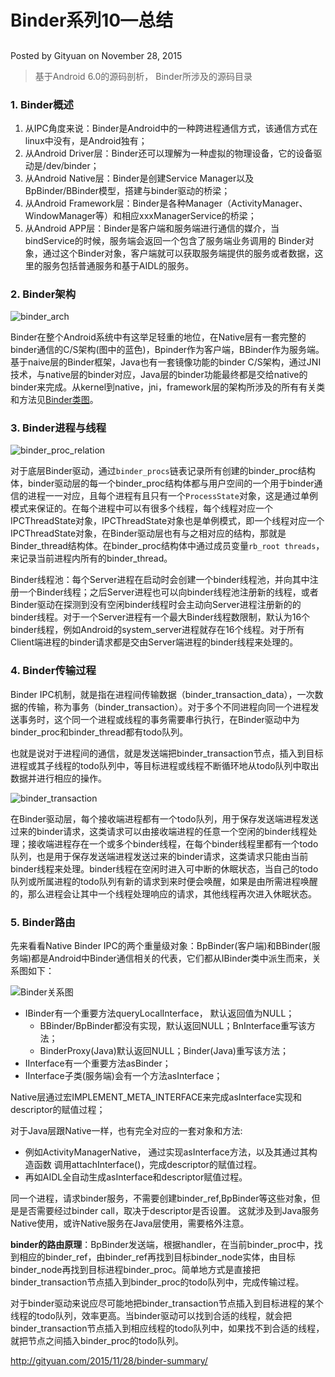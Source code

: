 # Binder系列10—总结

## 

Posted by Gityuan on November 28, 2015

> 基于Android 6.0的源码剖析， Binder所涉及的源码目录

### 1. Binder概述

1. 从IPC角度来说：Binder是Android中的一种跨进程通信方式，该通信方式在linux中没有，是Android独有；
2. 从Android Driver层：Binder还可以理解为一种虚拟的物理设备，它的设备驱动是/dev/binder；
3. 从Android Native层：Binder是创建Service Manager以及BpBinder/BBinder模型，搭建与binder驱动的桥梁；
4. 从Android Framework层：Binder是各种Manager（ActivityManager、WindowManager等）和相应xxxManagerService的桥梁；
5. 从Android APP层：Binder是客户端和服务端进行通信的媒介，当bindService的时候，服务端会返回一个包含了服务端业务调用的 Binder对象，通过这个Binder对象，客户端就可以获取服务端提供的服务或者数据，这里的服务包括普通服务和基于AIDL的服务。

### 2. Binder架构

![binder_arch](assets/android_binder_6/java_binder.jpg)

Binder在整个Android系统中有这举足轻重的地位，在Native层有一套完整的binder通信的C/S架构(图中的蓝色)，Bpinder作为客户端，BBinder作为服务端。基于naive层的Binder框架，Java也有一套镜像功能的binder C/S架构，通过JNI技术，与native层的binder对应，Java层的binder功能最终都是交给native的binder来完成。从kernel到native，jni，framework层的架构所涉及的所有有关类和方法见[Binder类图](http://gityuan.com/2015/11/21/binder-framework/#binder-1)。

### 3. Binder进程与线程

![binder_proc_relation](assets/android_binder_6/binder_proc_relation.png)

对于底层Binder驱动，通过`binder_procs`链表记录所有创建的binder_proc结构体，binder驱动层的每一个binder_proc结构体都与用户空间的一个用于binder通信的进程一一对应，且每个进程有且只有一个`ProcessState`对象，这是通过单例模式来保证的。在每个进程中可以有很多个线程，每个线程对应一个IPCThreadState对象，IPCThreadState对象也是单例模式，即一个线程对应一个IPCThreadState对象，在Binder驱动层也有与之相对应的结构，那就是Binder_thread结构体。在binder_proc结构体中通过成员变量`rb_root threads`，来记录当前进程内所有的binder_thread。

Binder线程池：每个Server进程在启动时会创建一个binder线程池，并向其中注册一个Binder线程；之后Server进程也可以向binder线程池注册新的线程，或者Binder驱动在探测到没有空闲binder线程时会主动向Server进程注册新的的binder线程。对于一个Server进程有一个最大Binder线程数限制，默认为16个binder线程，例如Android的system_server进程就存在16个线程。对于所有Client端进程的binder请求都是交由Server端进程的binder线程来处理的。

### 4. Binder传输过程

Binder IPC机制，就是指在进程间传输数据（binder_transaction_data），一次数据的传输，称为事务（binder_transaction）。对于多个不同进程向同一个进程发送事务时，这个同一个进程或线程的事务需要串行执行，在Binder驱动中为binder_proc和binder_thread都有todo队列。

也就是说对于进程间的通信，就是发送端把binder_transaction节点，插入到目标进程或其子线程的todo队列中，等目标进程或线程不断循环地从todo队列中取出数据并进行相应的操作。

![binder_transaction](assets/android_binder_6/binder_transaction.png)

在Binder驱动层，每个接收端进程都有一个todo队列，用于保存发送端进程发送过来的binder请求，这类请求可以由接收端进程的任意一个空闲的binder线程处理；接收端进程存在一个或多个binder线程，在每个binder线程里都有一个todo队列，也是用于保存发送端进程发送过来的binder请求，这类请求只能由当前binder线程来处理。binder线程在空闲时进入可中断的休眠状态，当自己的todo队列或所属进程的todo队列有新的请求到来时便会唤醒，如果是由所需进程唤醒的，那么进程会让其中一个线程处理响应的请求，其他线程再次进入休眠状态。

### 5. Binder路由

先来看看Native Binder IPC的两个重量级对象：BpBinder(客户端)和BBinder(服务端)都是Android中Binder通信相关的代表，它们都从IBinder类中派生而来，关系图如下：

![Binder关系图](assets/android_binder_6/Ibinder_classes.jpg)

- IBinder有一个重要方法queryLocalInterface， 默认返回值为NULL；
  - BBinder/BpBinder都没有实现，默认返回NULL；BnInterface重写该方法；
  - BinderProxy(Java)默认返回NULL；Binder(Java)重写该方法；
- IInterface有一个重要方法asBinder；
- IInterface子类(服务端)会有一个方法asInterface；

Native层通过宏IMPLEMENT_META_INTERFACE来完成asInterface实现和descriptor的赋值过程；

对于Java层跟Native一样，也有完全对应的一套对象和方法:

- 例如ActivityManagerNative， 通过实现asInterface方法，以及其通过其构造函数 调用attachInterface()，完成descriptor的赋值过程。
- 再如AIDL全自动生成asInterface和descriptor赋值过程。

同一个进程，请求binder服务，不需要创建binder_ref,BpBinder等这些对象，但是是否需要经过binder call，取决于descriptor是否设置。 这就涉及到Java服务Native使用，或许Native服务在Java层使用，需要格外注意。

**binder的路由原理**：BpBinder发送端，根据handler，在当前binder_proc中，找到相应的binder_ref，由binder_ref再找到目标binder_node实体，由目标binder_node再找到目标进程binder_proc。简单地方式是直接把binder_transaction节点插入到binder_proc的todo队列中，完成传输过程。

对于binder驱动来说应尽可能地把binder_transaction节点插入到目标进程的某个线程的todo队列，效率更高。当binder驱动可以找到合适的线程，就会把binder_transaction节点插入到相应线程的todo队列中，如果找不到合适的线程，就把节点之间插入binder_proc的todo队列。



http://gityuan.com/2015/11/28/binder-summary/